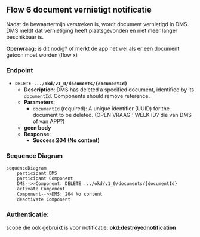 ## Flow 6 document vernietigt notificatie

Nadat de bewaartermijn verstreken is, wordt document vernietigd in DMS. DMS meldt dat vernietiging heeft plaatsgevonden en niet meer langer beschikbaar is.


**Openvraag:** is dit nodig? of merkt de app het wel als er een document getoon moet worden (flow x)


### Endpoint

- **`DELETE .../okd/v1_0/documents/{documentId}`**
  - **Description**: DMS has deleted a specified document, identified by its `documentId`.  Components should remove reference.
  - **Parameters**: 
    - `documentId` (required): A unique identifier (UUID) for the document to be deleted. (OPEN VRAAG : WELK ID? die van DMS of van APP?)
  - **geen body**
  - **Response**:
    - **Success 204 (No content)**

### Sequence Diagram

```mermaid
sequenceDiagram
    participant DMS
    participant Component
    DMS-->>Component: DELETE .../okd/v1_0/documents/{documentId}
    activate Component
    Component-->>DMS: 204 No content
    deactivate Component
```

### Authenticatie:
scope die ook gebruikt is voor notificatie: **okd:destroyednotification**



